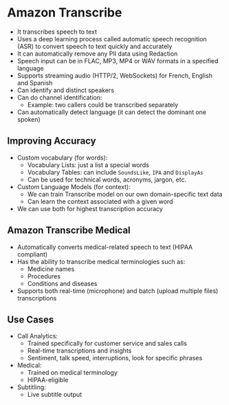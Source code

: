 # Amazon Transcribe

- It transcribes speech to text
- Uses a deep learning process called automatic speech recognition (ASR) to convert speech to text quickly and accurately
- It can automatically remove any PII data using Redaction
- Speech input can be in FLAC, MP3, MP4 or WAV formats in a specified language
- Supports streaming audio (HTTP/2, WebSockets) for French, English and Spanish
- Can identify and distinct speakers
- Can do channel identification:
    - Example: two callers could be transcribed separately
- Can automatically detect language (it can detect the dominant one spoken)

## Improving Accuracy

- Custom vocabulary (for words):
    - Vocabulary Lists: just a list a special words
    - Vocabulary Tables: can include `SoundsLike`, `IPA` and `DisplayAs`
    - Can be used for technical words, acronyms, jargon, etc.
- Custom Language Models (for context):
    - We can train Transcribe model on our own domain-specific text data
    - Can learn the context associated with a given word
- We can use both for highest transcription accuracy

## Amazon Transcribe Medical

- Automatically converts medical-related speech to text (HIPAA compliant)
- Has the ability to transcribe medical terminologies such as:
    - Medicine names
    - Procedures
    - Conditions and diseases
- Supports both real-time (microphone) and batch (upload multiple files) transcriptions

## Use Cases

- Call Analytics:
    - Trained specifically for customer service and sales calls
    - Real-time transcriptions and insights
    - Sentiment, talk speed, interruptions, look for specific phrases
- Medical:
    - Trained on medical terminology
    - HIPAA-eligible
- Subtitling:
    - Live subtitle output
